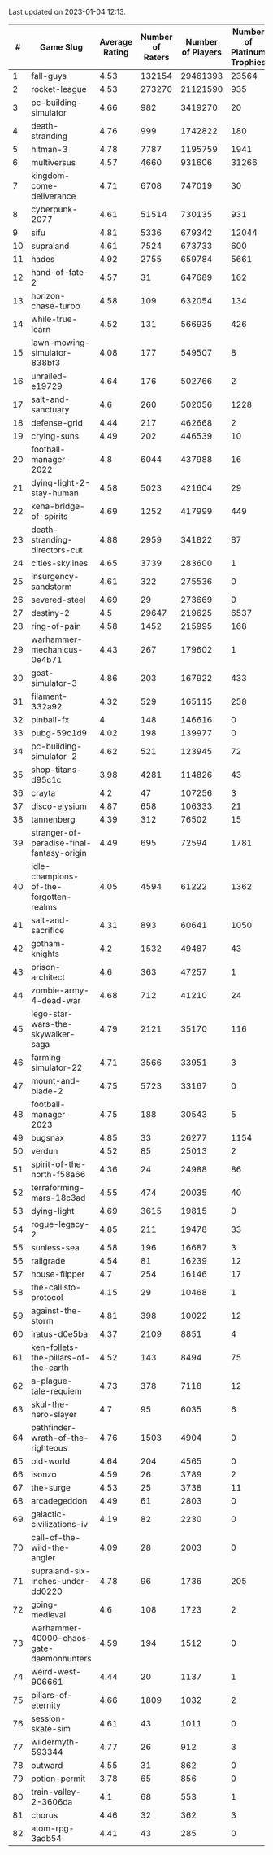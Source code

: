 Last updated on 2023-01-04 12:13.


|#|Game Slug|Average Rating|Number of Raters|Number of Players|Number of Platinum Trophies|Max Rarity (%)|
|---|---|---|---|---|---|---|
|1|fall-guys|4.53|132154|29461393|23564|8|
|2|rocket-league|4.53|273270|21121590|935|77|
|3|pc-building-simulator|4.66|982|3419270|20|48|
|4|death-stranding|4.76|999|1742822|180|91|
|5|hitman-3|4.78|7787|1195759|1941|47|
|6|multiversus|4.57|4660|931606|31266|76|
|7|kingdom-come-deliverance|4.71|6708|747019|30|30|
|8|cyberpunk-2077|4.61|51514|730135|931|64|
|9|sifu|4.81|5336|679342|12044|96|
|10|supraland|4.61|7524|673733|600|99|
|11|hades|4.92|2755|659784|5661|89|
|12|hand-of-fate-2|4.57|31|647689|162|72|
|13|horizon-chase-turbo|4.58|109|632054|134|88|
|14|while-true-learn|4.52|131|566935|426|93|
|15|lawn-mowing-simulator-838bf3|4.08|177|549507|8|85|
|16|unrailed-e19729|4.64|176|502766|2|8|
|17|salt-and-sanctuary|4.6|260|502056|1228|83|
|18|defense-grid|4.44|217|462668|2|80|
|19|crying-suns|4.49|202|446539|10|65|
|20|football-manager-2022|4.8|6044|437988|16|49|
|21|dying-light-2-stay-human|4.58|5023|421604|29|5|
|22|kena-bridge-of-spirits|4.69|1252|417999|449|94|
|23|death-stranding-directors-cut|4.88|2959|341822|87|90|
|24|cities-skylines|4.65|3739|283600|1|72|
|25|insurgency-sandstorm|4.61|322|275536|0|6|
|26|severed-steel|4.69|29|273669|0|0.1|
|27|destiny-2|4.5|29647|219625|6537|94|
|28|ring-of-pain|4.58|1452|215995|168|96|
|29|warhammer-mechanicus-0e4b71|4.43|267|179602|1|25|
|30|goat-simulator-3|4.86|203|167922|433|91|
|31|filament-332a92|4.32|529|165115|258|93|
|32|pinball-fx|4|148|146616|0|85|
|33|pubg-59c1d9|4.02|198|139977|0|73|
|34|pc-building-simulator-2|4.62|521|123945|72|74|
|35|shop-titans-d95c1c|3.98|4281|114826|43|97|
|36|crayta|4.2|47|107256|3|23|
|37|disco-elysium|4.87|658|106333|21|28|
|38|tannenberg|4.39|312|76502|15|88|
|39|stranger-of-paradise-final-fantasy-origin|4.49|695|72594|1781|98|
|40|idle-champions-of-the-forgotten-realms|4.05|4594|61222|1362|17|
|41|salt-and-sacrifice|4.31|893|60641|1050|91|
|42|gotham-knights|4.2|1532|49487|43|23|
|43|prison-architect|4.6|363|47257|1|30|
|44|zombie-army-4-dead-war|4.68|712|41210|24|67|
|45|lego-star-wars-the-skywalker-saga|4.79|2121|35170|116|97|
|46|farming-simulator-22|4.71|3566|33951|3|77|
|47|mount-and-blade-2|4.75|5723|33167|0|22|
|48|football-manager-2023|4.75|188|30543|5|79|
|49|bugsnax|4.85|33|26277|1154|97|
|50|verdun|4.52|85|25013|2|75|
|51|spirit-of-the-north-f58a66|4.36|24|24988|86|64|
|52|terraforming-mars-18c3ad|4.55|474|20035|40|46|
|53|dying-light|4.69|3615|19815|0|95|
|54|rogue-legacy-2|4.85|211|19478|33|3|
|55|sunless-sea|4.58|196|16687|3|36|
|56|railgrade|4.54|81|16239|12|98|
|57|house-flipper|4.7|254|16146|17|94|
|58|the-callisto-protocol|4.15|29|10468|1|93|
|59|against-the-storm|4.81|398|10022|12|35|
|60|iratus-d0e5ba|4.37|2109|8851|4|85|
|61|ken-follets-the-pillars-of-the-earth|4.52|143|8494|75|46|
|62|a-plague-tale-requiem|4.73|378|7118|12|91|
|63|skul-the-hero-slayer|4.7|95|6035|6|96|
|64|pathfinder-wrath-of-the-righteous|4.76|1503|4904|0|48|
|65|old-world|4.64|204|4565|0|83|
|66|isonzo|4.59|26|3789|2|58|
|67|the-surge|4.53|25|3738|11|94|
|68|arcadegeddon|4.49|61|2803|0|91|
|69|galactic-civilizations-iv|4.19|82|2230|0|80|
|70|call-of-the-wild-the-angler|4.09|28|2003|0|57|
|71|supraland-six-inches-under-dd0220|4.78|96|1736|205|99|
|72|going-medieval|4.6|108|1723|2|66|
|73|warhammer-40000-chaos-gate-daemonhunters|4.59|194|1512|0|73|
|74|weird-west-906661|4.44|20|1137|1|85|
|75|pillars-of-eternity|4.66|1809|1032|2|81|
|76|session-skate-sim|4.61|43|1011|0|26|
|77|wildermyth-593344|4.77|26|912|3|14|
|78|outward|4.55|31|862|0|72|
|79|potion-permit|3.78|65|856|0|98|
|80|train-valley-2-3606da|4.1|68|553|1|89|
|81|chorus|4.46|32|362|3|86|
|82|atom-rpg-3adb54|4.41|43|285|0|97|
